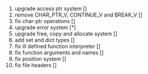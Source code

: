 1. upgrade access ptr system []
2. remove CHAR_PTR_V, CONTINUE_V and BREAK_V []
3. fix char-ptr operations []
4. upgrade error system [*]
5. upgrade free, copy and allocate system []
6. add set and dict types []
7. fix ill defined function interpreter []
8. fix function arguments and names []
9. fix position system []
10. fix file headers []
